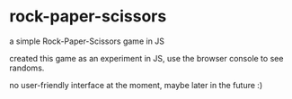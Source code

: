 # rock-paper-scissors
a simple Rock-Paper-Scissors game in JS

created this game as an experiment in JS, use the browser console to see randoms.

no user-friendly interface at the moment, maybe later in the future :)
